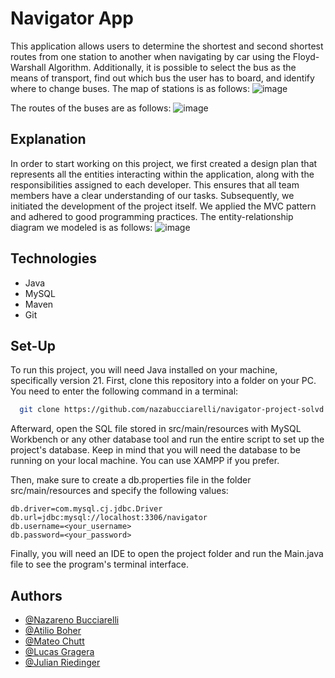 # Navigator App

This application allows users to determine the shortest and second shortest routes from one station to another when navigating by car using the Floyd-Warshall Algorithm. Additionally, it is possible to select the bus as the means of transport, find out which bus the user has to board, and identify where to change buses.
The map of stations is as follows:
![image](https://github.com/nazabucciarelli/navigator-project-solvd/assets/84046180/8b34b14c-20c3-41fe-9e56-6eb1f24f3fb8)

The routes of the buses are as follows:
![image](https://github.com/nazabucciarelli/navigator-project-solvd/assets/84046180/07d74ca6-ffdc-40d4-86bf-bc32aedcfcaf)


## Explanation

In order to start working on this project, we first created a design plan that represents all the entities interacting within the application, along with the responsibilities assigned to each developer. This ensures that all team members have a clear understanding of our tasks. Subsequently, we initiated the development of the project itself. We applied the MVC pattern and adhered to good programming practices. The entity-relationship diagram we modeled is as follows:
![image](https://github.com/nazabucciarelli/navigator-project-solvd/assets/84046180/e8cd953e-2c2d-4eb8-8ee9-28e36064604f)


## Technologies

- Java
- MySQL
- Maven
- Git

## Set-Up

To run this project, you will need Java installed on your machine, specifically version 21. First, clone this repository into a folder on your PC. You need to enter the following command in a terminal:

```bash
  git clone https://github.com/nazabucciarelli/navigator-project-solvd.git
```

Afterward, open the SQL file stored in src/main/resources with MySQL Workbench or any other database tool and run the entire script to set up the project's database. Keep in mind that you will need the database to be running on your local machine. You can use XAMPP if you prefer.

Then, make sure to create a db.properties file in the folder src/main/resources and specify the following values:

```
db.driver=com.mysql.cj.jdbc.Driver
db.url=jdbc:mysql://localhost:3306/navigator
db.username=<your_username>
db.password=<your_password>
```

Finally, you will need an IDE to open the project folder and run the Main.java
file to see the program's terminal interface.

## Authors

- [@Nazareno Bucciarelli](https://github.com/nazabucciarelli)
- [@Atilio Boher](https://github.com/AtilioBoher)
- [@Mateo Chutt](https://github.com/chuttmateo)
- [@Lucas Gragera](https://github.com/lucasgragera)
- [@Julian Riedinger](https://github.com/JulianRiedinger7)

